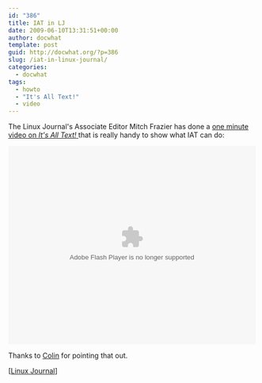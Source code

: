 ```yaml
---
id: "386"
title: IAT in LJ
date: 2009-06-10T13:31:51+00:00
author: docwhat
template: post
guid: http://docwhat.org/?p=386
slug: /iat-in-linux-journal/
categories:
  - docwhat
tags:
  - howto
  - "It's All Text!"
  - video
---
```


The Linux Journal's Associate Editor Mitch Frazier has done a
<a href="http://www.linuxjournal.com/video/firefox-addon-its-all-text">one
minute video on
</a><em><a href="http://www.linuxjournal.com/video/firefox-addon-its-all-text">It's
All
Text!</a></em><a href="http://www.linuxjournal.com/video/firefox-addon-its-all-text">
</a>that is really handy to show what IAT can do:

<object width="500" height="400" data="http://blip.tv/scripts/flash/showplayer.swf?enablejs=true&amp;feedurl=www.linuxjournal.com/rss&amp;file=http://blip.tv/rss/flash/2235438&amp;showplayerpath=http://blip.tv/scripts/flash/showplayer.swf" type="application/x-shockwave-flash"><param name="id" value="emfield_videocck_player_bliptv_1" /><param name="allowfullscreen" value="true" /><param name="quality" value="best" /><param name="src" value="http://blip.tv/scripts/flash/showplayer.swf?enablejs=true&amp;feedurl=www.linuxjournal.com/rss&amp;file=http://blip.tv/rss/flash/2235438&amp;showplayerpath=http://blip.tv/scripts/flash/showplayer.swf" /><param name="name" value="emfield_videocck_player_bliptv_1" /></object>

Thanks to <a href="http://cad.cx/blog/">Colin</a> for pointing that out.

[<a href="http://www.linuxjournal.com/video/firefox-addon-its-all-text">Linux
Journal</a>]
